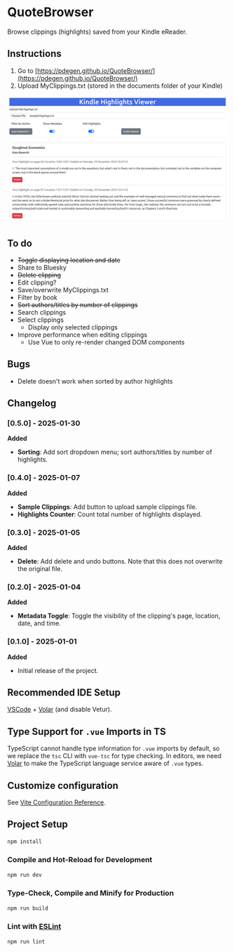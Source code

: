 # QuoteBrowser

Browse clippings (highlights) saved from your Kindle eReader.

## Instructions

1. Go to [https://pdegen.github.io/QuoteBrowser/](https://pdegen.github.io/QuoteBrowser/)
2. Upload MyClippings.txt (stored in the documents folder of your Kindle)

![image](assets/example.png)

## To do

- ~~Toggle displaying location and date~~
- Share to Bluesky
- ~~Delete clipping~~
- Edit clipping?
- Save/overwrite MyClippings.txt
- Filter by book
- ~~Sort authors/titles by number of clippings~~
- Search clippings
- Select clippings
  - Display only selected clippings
- Improve performance when editing clippings
  - Use Vue to only re-render changed DOM components

## Bugs

- Delete doesn't work when sorted by author highlights

## Changelog

### [0.5.0] - 2025-01-30

**Added**

- **Sorting**: Add sort dropdown menu; sort authors/titles by number of highlights.

### [0.4.0] - 2025-01-07

**Added**

- **Sample Clippings**: Add button to upload sample clippings file.
- **Highlights Counter**: Count total number of highlights displayed.

### [0.3.0] - 2025-01-05

**Added**

- **Delete**: Add delete and undo buttons. Note that this does not overwrite the original file.

### [0.2.0] - 2025-01-04

**Added**

- **Metadata Toggle**: Toggle the visibility of the clipping's page, location, date, and time.

### [0.1.0] - 2025-01-01

**Added**

- Initial release of the project.

## Recommended IDE Setup

[VSCode](https://code.visualstudio.com/) + [Volar](https://marketplace.visualstudio.com/items?itemName=Vue.volar) (and disable Vetur).

## Type Support for `.vue` Imports in TS

TypeScript cannot handle type information for `.vue` imports by default, so we replace the `tsc` CLI with `vue-tsc` for type checking. In editors, we need [Volar](https://marketplace.visualstudio.com/items?itemName=Vue.volar) to make the TypeScript language service aware of `.vue` types.

## Customize configuration

See [Vite Configuration Reference](https://vite.dev/config/).

## Project Setup

```sh
npm install
```

### Compile and Hot-Reload for Development

```sh
npm run dev
```

### Type-Check, Compile and Minify for Production

```sh
npm run build
```

### Lint with [ESLint](https://eslint.org/)

```sh
npm run lint
```
